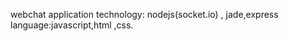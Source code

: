 
  webchat application
  technology: nodejs(socket.io) , jade,express
  language:javascript,html ,css.
